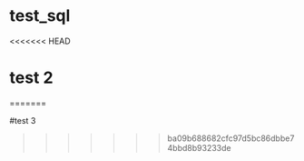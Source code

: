 # test_sql

<<<<<<< HEAD
# test 2
=======
 

#test 3
>>>>>>> ba09b688682cfc97d5bc86dbbe74bbd8b93233de
